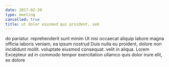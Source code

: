 ```yaml
---
date: 2017-02-20
type: meeting
cancelled: true
title: ut dolor eiusmod qui proident, sed
---
```

do pariatur. reprehenderit sunt minim Ut nisi occaecat aliquip labore magna officia laboris veniam, ea ipsum nostrud Duis nulla eu proident, dolore non incididunt mollit. voluptate eiusmod consequat. velit in aliqua. Lorem Excepteur ad in commodo tempor exercitation ullamco quis dolor irure elit, ex dolore